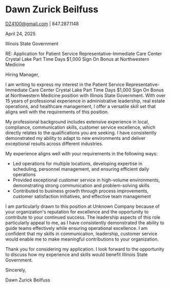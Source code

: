 # Dawn Zurick Beilfuss

DZ4100@gmail.com | 847.287.1148

April 24, 2025

Illinois State Government

RE: Application for Patient Service Representative-Immediate Care Center Crystal Lake Part Time Days $1,000 Sign On Bonus at Northwestern Medicine

Hiring Manager,

I am writing to express my interest in the Patient Service Representative-Immediate Care Center Crystal Lake Part Time Days $1,000 Sign On Bonus at Northwestern Medicine position with Illinois State Government. With over 15 years of professional experience in administrative leadership, real estate operations, and healthcare management, I offer a versatile skill set that aligns well with the requirements of this position.

My professional background includes extensive experience in local, compliance, communication skills, customer service excellence, which directly relates to the qualifications you are seeking. I have consistently demonstrated my ability to adapt to new environments and deliver exceptional results across different industries.

My experience aligns well with your requirements in the following ways:

- Led operations for multiple locations, developing expertise in scheduling, personnel management, and ensuring efficient daily operations
- Provided exceptional customer service in high-volume environments, demonstrating strong communication and problem-solving skills
- Contributed to business growth through process improvements, customer satisfaction initiatives, and effective team management

I am particularly drawn to this position at Unknown Company because of your organization's reputation for excellence and the opportunity to contribute to your continued success. The leadership aspects of this role particularly appeal to me, as I have consistently demonstrated the ability to guide teams effectively while ensuring operational excellence. I am confident that my skills in communication, leadership, customer service would enable me to make meaningful contributions to your organization.

Thank you for considering my application. I look forward to the opportunity to discuss how my experience and skills would benefit Illinois State Government.

Sincerely,

Dawn Zurick Beilfuss